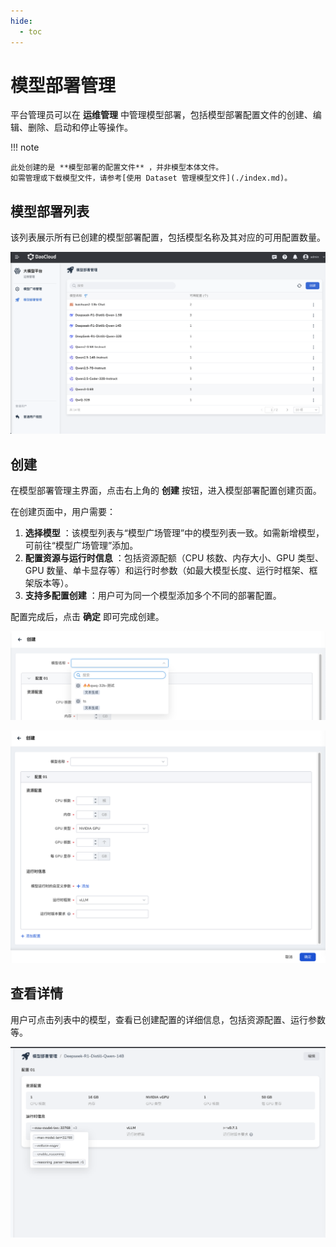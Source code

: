```yaml
---
hide:
  - toc
---
```


# 模型部署管理

平台管理员可以在 **运维管理** 中管理模型部署，包括模型部署配置文件的创建、编辑、删除、启动和停止等操作。

!!! note

    此处创建的是 **模型部署的配置文件** ，并非模型本体文件。
    如需管理或下载模型文件，请参考[使用 Dataset 管理模型文件](./index.md)。

## 模型部署列表

该列表展示所有已创建的模型部署配置，包括模型名称及其对应的可用配置数量。

![模型部署管理列表](images/list.png)

## 创建

在模型部署管理主界面，点击右上角的 **创建** 按钮，进入模型部署配置创建页面。

在创建页面中，用户需要：

1. **选择模型** ：该模型列表与“模型广场管理”中的模型列表一致。如需新增模型，可前往“模型广场管理”添加。
2. **配置资源与运行时信息** ：包括资源配额（CPU 核数、内存大小、GPU 类型、GPU 数量、单卡显存等）和运行时参数（如最大模型长度、运行时框架、框架版本等）。
3. **支持多配置创建** ：用户可为同一个模型添加多个不同的部署配置。

配置完成后，点击 **确定** 即可完成创建。

![模型部署管理模型选择](images/select.png)

![模型部署管理创建](images/create.png)

## 查看详情

用户可点击列表中的模型，查看已创建配置的详细信息，包括资源配置、运行参数等。

![模型部署管理详情](images/xiangqing.png)
